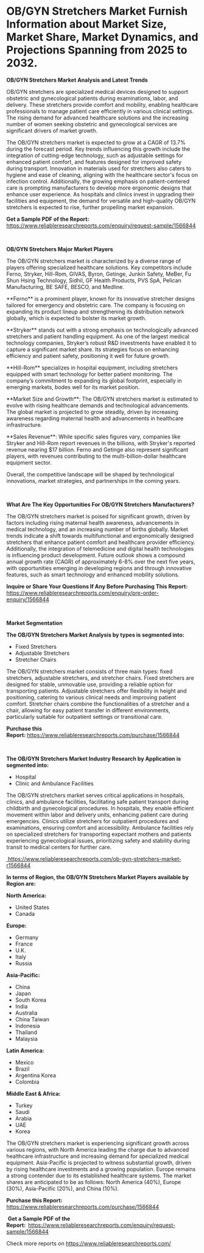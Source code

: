 <p><h1>OB/GYN Stretchers Market Furnish Information about Market Size, Market Share, Market Dynamics, and Projections Spanning from 2025 to 2032.</h1></p><p><strong>OB/GYN Stretchers Market Analysis and Latest Trends</strong></p>
<p><p>OB/GYN stretchers are specialized medical devices designed to support obstetric and gynecological patients during examinations, labor, and delivery. These stretchers provide comfort and mobility, enabling healthcare professionals to manage patient care efficiently in various clinical settings. The rising demand for advanced healthcare solutions and the increasing number of women seeking obstetric and gynecological services are significant drivers of market growth.</p><p>The OB/GYN stretchers market is expected to grow at a CAGR of 13.7% during the forecast period. Key trends influencing this growth include the integration of cutting-edge technology, such as adjustable settings for enhanced patient comfort, and features designed for improved safety during transport. Innovation in materials used for stretchers also caters to hygiene and ease of cleaning, aligning with the healthcare sector's focus on infection control. Additionally, the growing emphasis on patient-centered care is prompting manufacturers to develop more ergonomic designs that enhance user experience. As hospitals and clinics invest in upgrading their facilities and equipment, the demand for versatile and high-quality OB/GYN stretchers is expected to rise, further propelling market expansion.</p></p>
<p><strong>Get a Sample PDF of the Report:&nbsp;</strong> <a href="https://www.reliableresearchreports.com/enquiry/request-sample/1566844?utm_campaign=3012&utm_medium=2&utm_source=Github&utm_content=ia&utm_term=22032025&utm_id=obgyn-stretchers">https://www.reliableresearchreports.com/enquiry/request-sample/1566844</a></p>
<p>&nbsp;</p>
<p><strong>OB/GYN Stretchers Major Market Players</strong></p>
<p><p>The OB/GYN stretchers market is characterized by a diverse range of players offering specialized healthcare solutions. Key competitors include Ferno, Stryker, Hill-Rom, GIVAS, Byron, Getinge, Junkin Safety, MeBer, Fu Shun Hsing Technology, Sidhil, GF Health Products, PVS SpA, Pelican Manufacturing, BE SAFE, BESCO, and Medline.</p><p>**Ferno** is a prominent player, known for its innovative stretcher designs tailored for emergency and obstetric care. The company is focusing on expanding its product lineup and strengthening its distribution network globally, which is expected to bolster its market growth.</p><p>**Stryker** stands out with a strong emphasis on technologically advanced stretchers and patient handling equipment. As one of the largest medical technology companies, Stryker’s robust R&D investments have enabled it to capture a significant market share. Its strategies focus on enhancing efficiency and patient safety, positioning it well for future growth.</p><p>**Hill-Rom** specializes in hospital equipment, including stretchers equipped with smart technology for better patient monitoring. The company’s commitment to expanding its global footprint, especially in emerging markets, bodes well for its market position.</p><p>**Market Size and Growth**: The OB/GYN stretchers market is estimated to evolve with rising healthcare demands and technological advancements. The global market is projected to grow steadily, driven by increasing awareness regarding maternal health and advancements in healthcare infrastructure. </p><p>**Sales Revenue**: While specific sales figures vary, companies like Stryker and Hill-Rom report revenues in the billions, with Stryker's reported revenue nearing $17 billion. Ferno and Getinge also represent significant players, with revenues contributing to the multi-billion-dollar healthcare equipment sector.</p><p>Overall, the competitive landscape will be shaped by technological innovations, market strategies, and partnerships in the coming years.</p></p>
<p>&nbsp;</p>
<p><strong>What Are The Key Opportunities For OB/GYN Stretchers Manufacturers?</strong></p>
<p><p>The OB/GYN stretchers market is poised for significant growth, driven by factors including rising maternal health awareness, advancements in medical technology, and an increasing number of births globally. Market trends indicate a shift towards multifunctional and ergonomically designed stretchers that enhance patient comfort and healthcare provider efficiency. Additionally, the integration of telemedicine and digital health technologies is influencing product development. Future outlook shows a compound annual growth rate (CAGR) of approximately 6-8% over the next five years, with opportunities emerging in developing regions and through innovative features, such as smart technology and enhanced mobility solutions.</p></p>
<p><strong>Inquire or Share Your Questions If Any Before Purchasing This Report:</strong> <a href="https://www.reliableresearchreports.com/enquiry/pre-order-enquiry/1566844?utm_campaign=3012&utm_medium=2&utm_source=Github&utm_content=ia&utm_term=22032025&utm_id=obgyn-stretchers">https://www.reliableresearchreports.com/enquiry/pre-order-enquiry/1566844</a></p>
<p>&nbsp;</p>
<p><strong>Market Segmentation</strong></p>
<p><strong>The OB/GYN Stretchers Market Analysis by types is segmented into:</strong></p>
<p><ul><li>Fixed Stretchers</li><li>Adjustable Stretchers</li><li>Stretcher Chairs</li></ul></p>
<p><p>The OB/GYN stretchers market consists of three main types: fixed stretchers, adjustable stretchers, and stretcher chairs. Fixed stretchers are designed for stable, unmovable use, providing a reliable option for transporting patients. Adjustable stretchers offer flexibility in height and positioning, catering to various clinical needs and improving patient comfort. Stretcher chairs combine the functionalities of a stretcher and a chair, allowing for easy patient transfer in different environments, particularly suitable for outpatient settings or transitional care.</p></p>
<p><strong>Purchase this Report:&nbsp;</strong><a href="https://www.reliableresearchreports.com/purchase/1566844?utm_campaign=3012&utm_medium=2&utm_source=Github&utm_content=ia&utm_term=22032025&utm_id=obgyn-stretchers">https://www.reliableresearchreports.com/purchase/1566844</a></p>
<p>&nbsp;</p>
<p><strong>The OB/GYN Stretchers Market Industry Research by Application is segmented into:</strong></p>
<p><ul><li>Hospital</li><li>Clinic and Ambulance Facilities</li></ul></p>
<p><p>The OB/GYN stretchers market serves critical applications in hospitals, clinics, and ambulance facilities, facilitating safe patient transport during childbirth and gynecological procedures. In hospitals, they enable efficient movement within labor and delivery units, enhancing patient care during emergencies. Clinics utilize stretchers for outpatient procedures and examinations, ensuring comfort and accessibility. Ambulance facilities rely on specialized stretchers for transporting expectant mothers and patients experiencing gynecological issues, prioritizing safety and stability during transit to medical centers for further care.</p></p>
<p><a href="https://www.reliableresearchreports.com/ob-gyn-stretchers-market-r1566844?utm_campaign=3012&utm_medium=2&utm_source=Github&utm_content=ia&utm_term=22032025&utm_id=obgyn-stretchers">&nbsp;https://www.reliableresearchreports.com/ob-gyn-stretchers-market-r1566844</a></p>
<p><strong>In terms of Region, the OB/GYN Stretchers Market Players available by Region are:</strong></p>
<p>
    <p> <strong> North America: </strong>
        <ul>
            <li>United States</li>
            <li>Canada</li>
        </ul>
        </p> 
    <p> <strong> Europe: </strong>
        <ul>
            <li>Germany</li>
            <li>France</li>
            <li>U.K.</li>
            <li>Italy</li>
            <li>Russia</li>
        </ul>
        </p> 
    <p> <strong> Asia-Pacific: </strong>
        <ul>
            <li>China</li>
            <li>Japan</li>
            <li>South Korea</li>
            <li>India</li>
            <li>Australia</li>
            <li>China Taiwan</li>
            <li>Indonesia</li>
            <li>Thailand</li>
            <li>Malaysia</li>
        </ul>
        </p> 
    <p> <strong> Latin America: </strong>
        <ul>
            <li>Mexico</li>
            <li>Brazil</li>
            <li>Argentina Korea</li>
            <li>Colombia</li>
        </ul>
        </p> 
    <p> <strong> Middle East & Africa: </strong>
        <ul>
            <li>Turkey</li>
            <li>Saudi</li>
            <li>Arabia</li>
            <li>UAE</li>
            <li>Korea</li>
        </ul>
    </p>
    </p>
<p><p>The OB/GYN stretchers market is experiencing significant growth across various regions, with North America leading the charge due to advanced healthcare infrastructure and increasing demand for specialized medical equipment. Asia-Pacific is projected to witness substantial growth, driven by rising healthcare investments and a growing population. Europe remains a strong contender due to its established healthcare systems. The market shares are anticipated to be as follows: North America (40%), Europe (30%), Asia-Pacific (20%), and China (10%).</p></p>
<p><strong>Purchase this Report: </strong><a href="https://www.reliableresearchreports.com/purchase/1566844?utm_campaign=3012&utm_medium=2&utm_source=Github&utm_content=ia&utm_term=22032025&utm_id=obgyn-stretchers">https://www.reliableresearchreports.com/purchase/1566844</a></p>
<p>&nbsp;<strong>Get a Sample PDF of the Report:&nbsp;&nbsp;</strong><a href="https://www.reliableresearchreports.com/enquiry/request-sample/1566844?utm_campaign=3012&utm_medium=2&utm_source=Github&utm_content=ia&utm_term=22032025&utm_id=obgyn-stretchers">https://www.reliableresearchreports.com/enquiry/request-sample/1566844</a></p>
<p><strong></strong></p>
<p>Check more reports on <a href="https://www.reliableresearchreports.com/?utm_campaign=3012&utm_medium=2&utm_source=Github&utm_content=ia&utm_term=22032025&utm_id=obgyn-stretchers">https://www.reliableresearchreports.com/</a></p>